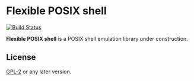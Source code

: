 # Flexible POSIX shell

[![Build Status](https://travis-ci.org/magicant/flesh.svg?branch=master)](https://travis-ci.org/magicant/flesh)

**Flexible POSIX shell** is a POSIX shell emulation library under construction.

## License

[GPL-2](LICENSE) or any later version.
